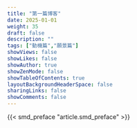 ```yaml
---
title: "第一篇博客"
date: 2025-01-01
weight: 35
draft: false
description: ""
tags: ["動機篇","願景篇"]
showViews: false
showLikes: false
showAuthor: true
showZenMode: false
showTableOfContents: true
layoutBackgroundHeaderSpace: false
sharingLinks: false
showComments: false
---
```


{{< smd_preface "article.smd_preface" >}}
